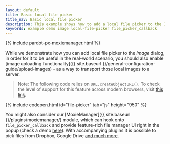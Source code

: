 ```yaml
---
layout: default
title: Basic local file picker
title_nav: Basic local file picker
description: This example shows how to add a local file picker to the Image dialog.
keywords: example demo image local-file-picker file_picker_callback
---
```


{% include pardot-px-moxiemanager.html %}

While we demonstrate how you can add local file picker to the *Image* dialog, in order for it to be useful in the real-world scenario, you should also enable [image uploading functionality]({{ site.baseurl }}/general-configuration-guide/upload-images) - as a way to transport those local images to a server.

> Note: The following code relies on `URL.createObjectURL()`. To check the level of support for this feature across modern browsers, visit [this link](http://caniuse.com/#search=createObjectURL).

{% include codepen.html id="file-picker" tab="js" height="950" %}

You might also consider our [MoxieManager]({{ site.baseurl }}/plugins/moxiemanager/) module, which can hook onto `file_picker_callback` and provide feature-rich file manager UI right in the popup (check a demo [here](http://www.moxiemanager.com/demos/tinymce.php)). With accompanying plugins it is possible to pick files from Dropbox, Google Drive [and much more](http://www.moxiemanager.com/documentation/index.php/Plugins).
